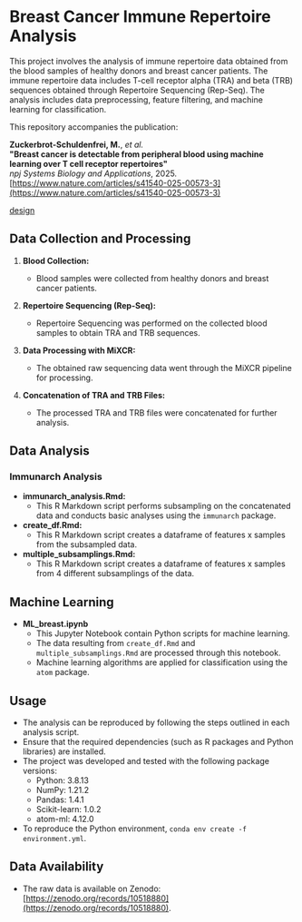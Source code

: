# Breast Cancer Immune Repertoire Analysis

This project involves the analysis of immune repertoire data obtained from the blood samples of healthy donors and breast cancer patients. 
The immune repertoire data includes T-cell receptor alpha (TRA) and beta (TRB) sequences obtained through Repertoire Sequencing (Rep-Seq). 
The analysis includes data preprocessing, feature filtering, and machine learning for classification.

This repository accompanies the publication:

**Zuckerbrot-Schuldenfrei, M.**, *et al.*  
**"Breast cancer is detectable from peripheral blood using machine learning over T cell receptor repertoires"**  
*npj Systems Biology and Applications*, 2025.  
[https://www.nature.com/articles/s41540-025-00573-3](https://www.nature.com/articles/s41540-025-00573-3)

[design](images/Fig1.jpg)

## Data Collection and Processing

1. **Blood Collection:**
   - Blood samples were collected from healthy donors and breast cancer patients.

2. **Repertoire Sequencing (Rep-Seq):**
   - Repertoire Sequencing was performed on the collected blood samples to obtain TRA and TRB sequences.

3. **Data Processing with MiXCR:**
   - The obtained raw sequencing data went through the MiXCR pipeline for processing.

4. **Concatenation of TRA and TRB Files:**
   - The processed TRA and TRB files were concatenated for further analysis.

## Data Analysis

### Immunarch Analysis

- **immunarch_analysis.Rmd:**
  - This R Markdown script performs subsampling on the concatenated data and conducts basic analyses using the `immunarch` package.
- **create_df.Rmd:**
  - This R Markdown script creates a dataframe of features x samples from the subsampled data.
- **multiple_subsamplings.Rmd:**
  - This R Markdown script creates a dataframe of features x samples from 4 different subsamplings of the data.

## Machine Learning

- **ML_breast.ipynb** 
  - This Jupyter Notebook contain Python scripts for machine learning.
  - The data resulting from `create_df.Rmd` and `multiple_subsamplings.Rmd` are processed through this notebook.
  - Machine learning algorithms are applied for classification using the `atom` package.

## Usage

- The analysis can be reproduced by following the steps outlined in each analysis script.
- Ensure that the required dependencies (such as R packages and Python libraries) are installed.
- The project was developed and tested with the following package versions:
   - Python: 3.8.13
   - NumPy: 1.21.2
   - Pandas: 1.4.1
   - Scikit-learn: 1.0.2
   - atom-ml: 4.12.0
- To reproduce the Python environment, `conda env create -f environment.yml`.

## Data Availability

- The raw data is available on Zenodo: [https://zenodo.org/records/10518880](https://zenodo.org/records/10518880).
